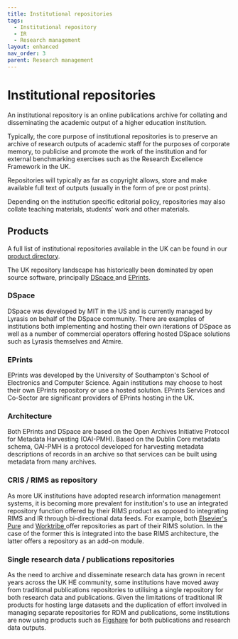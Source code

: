 ```yaml
---
title: Institutional repositories
tags:
  - Institutional repository
  - IR
  - Research management
layout: enhanced
nav_order: 3
parent: Research management
---
```


# Institutional repositories

An institutional repository is an online publications archive for collating and disseminating the academic output of a higher education institution.

Typically, the core purpose of institutional repositories is to preserve an archive of research outputs of academic staff for the purposes of corporate memory, to publicise and promote the work of the institution and for external benchmarking exercises such as the Research Excellence Framework in the UK.

Repositories will typically as far as copyright allows, store and make available full text of outputs (usually in the form of pre or post prints).

Depending on the institution specific editorial policy, repositories may also collate teaching materials, students' work and other materials.

## Products

A full list of institutional repositories available in the UK can be found in our [product directory](/product-directory/).

The UK repository landscape has historically been dominated by open source software, principally [DSpace ](https://dspace.lyrasis.org/)and [EPrints](https://www.eprints.org/uk/).

### DSpace

DSpace was developed by MIT in the US and is currently managed by Lyrasis on behalf of the DSpace community. There are examples of institutions both implementing and hosting their own iterations of DSpace as well as a number of commercial operators offering hosted DSpace solutions such as Lyrasis themselves and Atmire.

### EPrints

EPrints was developed by the University of Southampton's School of Electronics and Computer Science. Again institutions may choose to host their own EPrints repository or use a hosted solution. EPrints Services and Co-Sector are significant providers of EPrints hosting in the UK.

### Architecture

Both EPrints and DSpace are based on the Open Archives Initiative Protocol for Metadata Harvesting (OAI-PMH). Based on the Dublin Core metadata schema, OAI-PMH is a protocol developed for harvesting metadata descriptions of records in an archive so that services can be built using metadata from many archives.

### CRIS / RIMS as repository

As more UK institutions have adopted research information management systems, it is becoming more prevalent for institution's to use an integrated repository function offered by their RIMS product as opposed to integrating RIMS and IR through bi-directional data feeds. For example, both [Elsevier's Pure](https://www.elsevier.com/en-gb/products/pure) and [Worktribe ](https://www.worktribe.com/what-we-do/research-management/)offer repositories as part of their RIMS solution. In the case of the former this is integrated into the base RIMS architecture, the latter offers a repository as an add-on module.

### Single research data / publications repositories

As the need to archive and disseminate research data has grown in recent years across the UK HE community, some institutions have moved away from traditional publications repositories to utilising a single repository for both research data and publications. Given the limitations of traditional IR products for hosting large datasets and the duplication of effort involved in managing separate repositories for RDM and publications, some institutions are now using products such as [Figshare](https://figshare.com/) for both publications and research data outputs.
